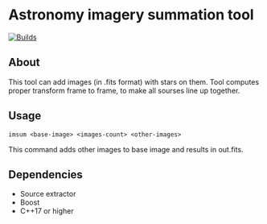 # Astronomy imagery summation tool

[![Builds](https://github.com/SeverinDenisenko/astroimsum/actions/workflows/cmake-multi-platform.yml/badge.svg)](https://github.com/SeverinDenisenko/astroimsum/actions/workflows/cmake-multi-platform.yml)

## About

This tool can add images (in .fits format) with stars on them. Tool computes proper transform frame to frame, to make all sourses line up together.

## Usage

```
imsum <base-image> <images-count> <other-images>
```

This command adds other images to base image and results in out.fits.

## Dependencies

- Source extractor
- Boost
- C++17 or higher
